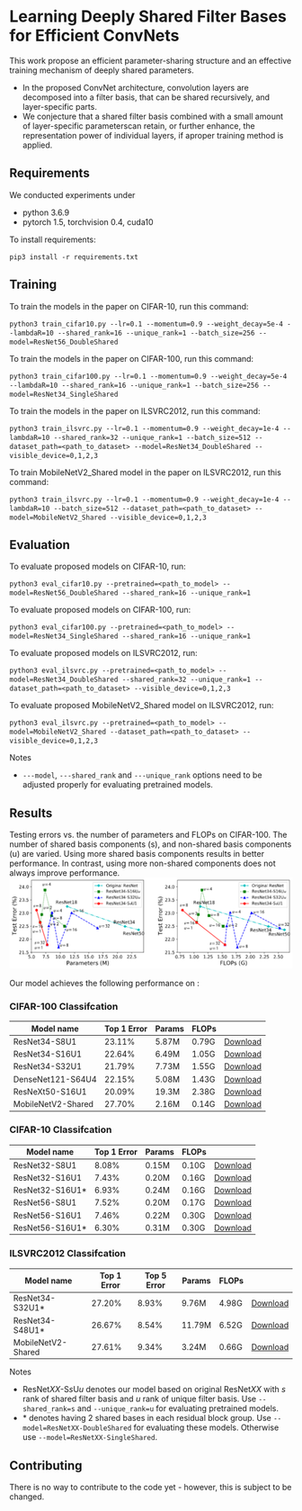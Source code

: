 # Learning Deeply Shared Filter Bases for Efficient ConvNets

This work propose an efficient parameter-sharing structure and an effective training mechanism of deeply shared parameters.
- In the proposed ConvNet architecture, convolution layers are decomposed into a filter basis, that can be shared recursively, and layer-specific parts.
- We conjecture that a shared filter basis combined with a small amount of layer-specific parameterscan retain, or further enhance, the representation power of individual layers, if aproper training method is applied. 

## Requirements

We conducted experiments under
- python 3.6.9
- pytorch 1.5, torchvision 0.4, cuda10

To install requirements:

```setup
pip3 install -r requirements.txt
```

## Training

To train the models in the paper on CIFAR-10, run this command:

```train
python3 train_cifar10.py --lr=0.1 --momentum=0.9 --weight_decay=5e-4 --lambdaR=10 --shared_rank=16 --unique_rank=1 --batch_size=256 --model=ResNet56_DoubleShared
```

To train the models in the paper on CIFAR-100, run this command:

```train
python3 train_cifar100.py --lr=0.1 --momentum=0.9 --weight_decay=5e-4 --lambdaR=10 --shared_rank=16 --unique_rank=1 --batch_size=256 --model=ResNet34_SingleShared
```

To train the models in the paper on ILSVRC2012, run this command:

```train
python3 train_ilsvrc.py --lr=0.1 --momentum=0.9 --weight_decay=1e-4 --lambdaR=10 --shared_rank=32 --unique_rank=1 --batch_size=512 --dataset_path=<path_to_dataset> --model=ResNet34_DoubleShared --visible_device=0,1,2,3
```
To train MobileNetV2_Shared model in the paper on ILSVRC2012, run this command:

```train
python3 train_ilsvrc.py --lr=0.1 --momentum=0.9 --weight_decay=1e-4 --lambdaR=10 --batch_size=512 --dataset_path=<path_to_dataset> --model=MobileNetV2_Shared --visible_device=0,1,2,3
```

## Evaluation

To evaluate proposed models on CIFAR-10, run:

```eval
python3 eval_cifar10.py --pretrained=<path_to_model> --model=ResNet56_DoubleShared --shared_rank=16 --unique_rank=1
```

To evaluate proposed models on CIFAR-100, run:

```eval
python3 eval_cifar100.py --pretrained=<path_to_model> --model=ResNet34_SingleShared --shared_rank=16 --unique_rank=1
```

To evaluate proposed models on ILSVRC2012, run:

```eval
python3 eval_ilsvrc.py --pretrained=<path_to_model> --model=ResNet34_DoubleShared --shared_rank=32 --unique_rank=1 --dataset_path=<path_to_dataset> --visible_device=0,1,2,3
```

To evaluate proposed MobileNetV2_Shared model on ILSVRC2012, run:

```eval
python3 eval_ilsvrc.py --pretrained=<path_to_model> --model=MobileNetV2_Shared --dataset_path=<path_to_dataset> --visible_device=0,1,2,3
```

Notes
-  ```---model```, ```---shared_rank``` and ```---unique_rank``` options need to be adjusted properly for evaluating pretrained models.


## Results
Testing errors vs. the number of parameters and FLOPs on CIFAR-100. The number of shared basis components (s), and non-shared basis components (u) are varied. Using more shared basis components results in better performance. In contrast, using more non-shared components does not always improve performance.
![Image](images/graph.png?raw=true)


Our model achieves the following performance on :

### CIFAR-100 Classifcation

| Model name         | Top 1 Error  | Params | FLOPs |  |
| ------------------ |---------------- | ------------ | ----- |----|
| ResNet34-S8U1      |     23.11%         |      5.87M     |  0.79G  | [Download](https://drive.google.com/file/d/1x98ur2Z6HHAaUWKeYPlqrN1VFbySXKqd/view?usp=sharing) |
| ResNet34-S16U1     |     22.64%         |      6.49M     |  1.05G  | [Download](https://drive.google.com/file/d/18ROzpBVNoIcmqMrwOQ8C9-32XuKghaFD/view?usp=sharing) |
| ResNet34-S32U1     |     21.79%         |      7.73M     |  1.55G  | [Download](https://drive.google.com/file/d/1DsYNhRBeqAkDGRZGa7oRXHjC0NU9M_f_/view?usp=sharing) |
| DenseNet121-S64U4  |     22.15%         |      5.08M     |  1.43G  | [Download](https://drive.google.com/file/d/1FeLPbEAkkrT2bZTvnCrNOU3dkJxrp3-D/view?usp=sharing) |
| ResNeXt50-S16U1    |     20.09%         |      19.3M     |  2.38G  | [Download](https://drive.google.com/file/d/1e7UlAOFqN0sMwA4jy6tvAzZsvKYpXA6e/view?usp=sharing) |
| MobileNetV2-Shared |     27.70%         |      2.16M     |  0.14G  | [Download](https://drive.google.com/file/d/1JjPHAYbEvIjg869ZysPeGI2IAwOoTe58/view?usp=sharing) |

### CIFAR-10 Classifcation

| Model name         | Top 1 Error  | Params | FLOPs |   |
| ------------------ |---------------- | ------------ | ----- | ----- |
| ResNet32-S8U1      |     8.08%         |      0.15M     |  0.10G  | [Download](https://drive.google.com/file/d/1X-L2JLkENiRkQ17h5bfi7zrVIBj3_yx8/view?usp=sharing) |
| ResNet32-S16U1     |     7.43%         |      0.20M     |  0.16G  | [Download](https://drive.google.com/file/d/1svowDpevZCeOvgMzHSrwwOgBFBu383g-/view?usp=sharing) |
| ResNet32-S16U1\*    |     6.93%         |      0.24M     |  0.16G  | [Download](https://drive.google.com/file/d/1lGqQJEjMVr-ruMV61byFAPJVFJwU2xEU/view?usp=sharing) |
| ResNet56-S8U1      |     7.52%         |      0.20M     |  0.17G  | [Download](https://drive.google.com/file/d/1e77A4ALCVgbN2FwB6bE6I-A2tfUKKcV3/view?usp=sharing) |
| ResNet56-S16U1     |     7.46%         |      0.22M     |  0.30G | [Download](https://drive.google.com/file/d/1QBdflDIqV254P1sKEeLSVGjnHpn-KPGi/view?usp=sharing) |
| ResNet56-S16U1\*    |     6.30%         |      0.31M     |  0.30G  | [Download](https://drive.google.com/file/d/1CMtt0vOWQcJXKJ98zfRx00XjOEiZEFAD/view?usp=sharing) |

### ILSVRC2012 Classifcation

| Model name         | Top 1 Error  | Top 5 Error | Params | FLOPs |  |
| ------------------ |---------------- | -------------- | ------------ | ----- | ----- |
| ResNet34-S32U1\*     |     27.20%         |      8.93%       |      9.76M     |  4.98G  | [Download](https://drive.google.com/file/d/1LG-dSNjg_VrfimhoDyICU5OGir0tYdyz/view?usp=sharing) |
| ResNet34-S48U1\*     |     26.67%         |      8.54%       |      11.79M     |  6.52G  | [Download](https://drive.google.com/file/d/12pN0JobnfgKKFX0MFNmFJ22BHTojpwIM/view?usp=sharing) |
| MobileNetV2-Shared    |     27.61%         |      9.34%       |      3.24M     |  0.66G  | [Download](https://drive.google.com/file/d/1EWYOVj0URjc7j93ciYaRONorlPU2v4DX/view?usp=sharing) |


Notes
- ResNet*XX*-S*s*U*u* denotes our model based on original ResNet*XX* with *s* rank of shared filter basis and *u* rank of unique filter basis. Use ```--shared_rank=s``` and ```--unique_rank=u``` for evaluating pretrained models.
- \* denotes having 2 shared bases in each residual block group. Use ```--model=ResNetXX-DoubleShared``` for evaluating these models. Otherwise use ```--model=ResNetXX-SingleShared```.

## Contributing

There is no way to contribute to the code yet - however, this is subject to be changed.

